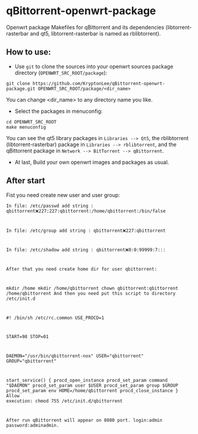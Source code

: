 # qBittorrent-openwrt-package
Openwrt package Makefiles for qBittorrent and its dependencies (libtorrent-rasterbar and qt5, libtorrent-rasterbar is named as rblibtorrent).

## How to use:
* Use `git` to clone the sources into your openwrt sources package directory (`OPENWRT_SRC_ROOT/package`):
```
git clone https://github.com/KryptonLee/qBittorrent-openwrt-package.git OPENWRT_SRC_ROOT/package/<dir_name>
```
You can change <dir_name> to any directory name you like.
* Select the packages in menuconfig:
```
cd OPENWRT_SRC_ROOT
make menuconfig
```
You can see the qt5 library packages in `Libraries --> Qt5`, the rblibtorrent (libtorrent-rasterbar) package in `Libraries --> rblibtorrent`, and the qBittorrent package in `Network --> BitTorrent --> qBittorrent`.
* At last, Build your own openwrt images and packages as usual.


## After start

Fist you need create new user and user group:

<code>In file: /etc/passwd add string : qbittorrent:x:227:227:qbittorrent:/home/qbittorrent:/bin/false

In file: /etc/group add string : qbittorrent:x:227:qbittorrent

In file: /etc/shadow add string : qbittorrent:x:0:0:99999:7:::

After that you need create home dir for user qbittorrent:

mkdir /home
mkdir /home/qbittorrent
chown qbittorrent:qbittorrent /home/qbittorrent
And then you need put this script to directory /etc/init.d

#! /bin/sh /etc/rc.common
USE_PROCD=1

START=98
STOP=01

DAEMON="/usr/bin/qbittorrent-nox"
USER="qbittorrent"
GROUP="qbittorrent"

start_service() {
	procd_open_instance
	procd_set_param command "$DAEMON"
	procd_set_param user $USER
	procd_set_param group $GROUP
	procd_set_param env HOME=/home/qbittorrent
	procd_close_instance
}
Allow execution:
chmod 755 /etc/init.d/qbittorrent

After run qBittorrent will appear on 8080 port. login:admin password:adminadmin.
